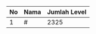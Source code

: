 | No | Nama            | Jumlah Level |
|----|-----------------|--------------|
| 1  | #    |    2325        |
